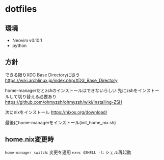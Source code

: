# dotfiles

## 環境

- Neovim v0.10.1
- python

## 方針

できる限りXDG Base Directoryに従う
<https://wiki.archlinux.jp/index.php/XDG_Base_Directory>

home-managerだとzshのインストールはできないらしい
先にzshをインストールして切り替える必要あり
<https://github.com/ohmyzsh/ohmyzsh/wiki/Installing-ZSH>

次にnixをインストール
<https://nixos.org/download/>

最後にhome-managerをインストール(init_home_nix.sh)

## home.nix変更時

`home-manager switch`: 変更を適用
`exec $SHELL -l`: シェル再起動
